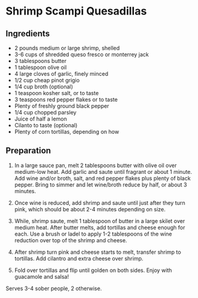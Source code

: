 # Shrimp Scampi Quesadillas

## Ingredients
* 2 pounds medium or large shrimp, shelled
* 3-6 cups of shredded queso fresco or monterrey jack
* 3 tablespoons butter
* 1 tablespoon olive oil
* 4 large cloves of garlic, finely minced
* 1/2 cup cheap pinot grigio
* 1/4 cup broth (optional)
* 1 teaspoon kosher salt, or to taste
* 3 teaspoons red pepper flakes or to taste
* Plenty of freshly ground black pepper
* 1/4 cup chopped parsley
* Juice of half a lemon
* Cilanto to taste (optional)
* Plenty of corn tortillas, depending on how  

## Preparation
1. In a large sauce pan, melt 2 tablespoons butter with olive oil over medium-low heat. Add garlic and saute until fragrant or about 1 minute. Add wine and/or broth, salt, and red pepper flakes plus plenty of black pepper. Bring to simmer and let wine/broth reduce by half, or about 3 minutes.

2. Once wine is reduced, add shrimp and saute until just after they turn pink, which should be about 2-4 minutes depending on size.

3. While, shrimp saute, melt 1 tablespoon of butter in a large skilet over medium heat. After butter melts, add tortillas and cheese enough for each. Use a brush or ladel to apply 1-2 tablespoons of the wine reduction over top of the shrimp and cheese.

4. After shrimp turn pink and cheese starts to melt, transfer shrimp to tortillas. Add cilantro and extra cheese over shrimp.

5. Fold over tortillas and flip until golden on both sides. Enjoy with guacamole and salsa!

Serves 3-4 sober people, 2 otherwise.
